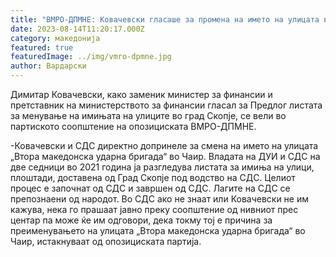 ```yaml
---
title: "ВМРО-ДПМНЕ: Ковачевски гласаше за промена на името на улицата во Чаир"
date: 2023-08-14T11:20:17.000Z
category: македонија
featured: true
featuredImage: ../img/vmro-dpmne.jpg
author: Вардарски
---
```

<!--StartFragment-->

Димитар Ковачевски, како заменик министер за финансии и претставник на министерството за финансии гласал за Предлог листата за менување на имињата на улиците во град Скопје, се вели во партиското соопштение на опозициската ВМРО-ДПМНЕ.

\-Ковачевски и СДС директно допринеле за смена на името на улицата „Втора македонска ударна бригада“ во Чаир. Владата на ДУИ и СДС на две седници во 2021 година ја разгледува листата за имиња на улици, плоштади, доставена од Град Скопје под водство на СДС. Целиот процес е започнат од СДС и завршен од СДС. Лагите на СДС се препознаени од народот. Во СДС ако не знаат или Ковачевски не им кажува, нека го прашаат јавно преку соопштение од нивниот прес центар па може ќе им одговори, дека токму тој е причина за преименувањето на улицата „Втора македонска ударна бригада“ во Чаир, истакнуваат од опозициската партија.

<!--EndFragment-->
